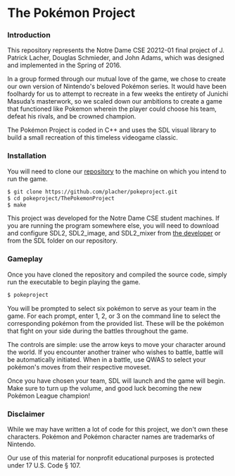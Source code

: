 # The Pokémon Project

### Introduction

This repository represents the Notre Dame CSE 20212-01 final project of J. Patrick Lacher, Douglas Schmieder, and John Adams, which was designed and implemented in the Spring of 2016.

In a group formed through our mutual love of the game, we chose to create our own version of Nintendo's beloved Pokémon series. It would have been foolhardy for us to attempt to recreate in a few weeks the entirety of Junichi Masuda’s masterwork, so we scaled down our ambitions to create a game that functioned like Pokemon wherein the player could choose his team, defeat his rivals, and be crowned champion.

The Pokémon Project is coded in C++ and uses the SDL visual library to build a small recreation of this timeless videogame classic.

### Installation

You will need to clone our [repository](https://github.com/placher/pokeproject) to the machine on which you intend to run the game.

```sh
$ git clone https://github.com/placher/pokeproject.git
$ cd pokeproject/ThePokemonProject
$ make
```

This project was developed for the Notre Dame CSE student machines. If you are running the program somewhere else, you will need to download and configure SDL2, SDL2\_image, and SDL2\_mixer from [the developer](https://www.libsdl.org) or from the SDL folder on our repository.

### Gameplay

Once you have cloned the repository and compiled the source code, simply run the executable to begin playing the game.

```sh
$ pokeproject
```

You will be prompted to select six pokémon to serve as your team in the game. For each prompt, enter 1, 2, or 3 on the command line to select the corresponding pokémon from the provided list. These will be the pokémon that fight on your side during the battles throughout the game.

The controls are simple: use the arrow keys to move your character around the world. If you encounter another trainer who wishes to battle, battle will be automatically initiated. When in a battle, use QWAS to select your pokémon's moves from their respective moveset.

Once you have chosen your team, SDL will launch and the game will begin. Make sure to turn up the volume, and good luck becoming the new Pokémon League champion!

### Disclaimer

While we may have written a lot of code for this project, we don't own these characters. Pokémon and Pokémon character names are trademarks of Nintendo.

Our use of this material for nonprofit educational purposes is protected under 17 U.S. Code § 107.